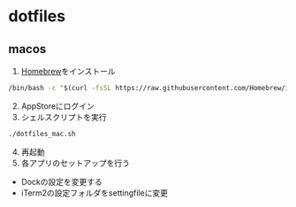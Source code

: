 dotfiles
===
## macos
1. [Homebrew](https://brew.sh/index_ja)をインストール
```sh
/bin/bash -c "$(curl -fsSL https://raw.githubusercontent.com/Homebrew/install/HEAD/install.sh)"
```
2. AppStoreにログイン
3. シェルスクリプトを実行
```sh
./dotfiles_mac.sh
```
4. 再起動
5. 各アプリのセットアップを行う
- Dockの設定を変更する
- iTerm2の設定フォルダをsettingfileに変更
